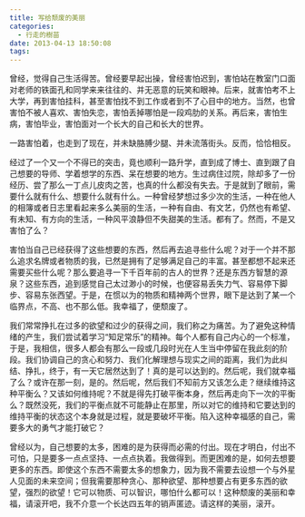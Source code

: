 ```yaml
---
title: 写给颓废的美丽
categories:
  - 行走的樹苗
date: 2013-04-13 18:50:08
tags:
---
```


曾经，觉得自己生活得苦。曾经要早起出操，曾经害怕迟到，害怕站在教室门口面对老师的铁面孔和同学来来往往的、并无恶意的玩笑和眼神。后来，就害怕考不上大学，再到害怕挂科，甚至害怕找不到工作或者到不了心目中的地方。当然，也曾害怕不被人喜欢、害怕失恋，害怕丢掉哪怕是一段鸡肋的关系。再后来，害怕生病，害怕毕业，害怕面对一个长大的自己和长大的世界。 

一路害怕着，也走到了现在，并未缺胳膊少腿、并未流落街头。反而，恰恰相反。 

经过了一个又一个不得已的突击，竟也顺利一路升学，直到成了博士、直到跟了自己想要的导师、学着想学的东西、呆在想要的地方。生过病住过院，除却多了一份经历、尝了那么一丁点儿皮肉之苦，也真的什么都没有失去。于是就到了眼前，需要什么就有什么、想要什么就有什么。一种曾经梦想过多少次的生活，一种在他人的相簿或者日志里看起来多么美丽的生活，一种有自由、有文艺，仍然也有希望、有未知、有方向的生活，一种风平浪静但不失甜美的生活。都有了。然而，不是又害怕了么？ 

害怕当自己已经获得了这些想要的东西，然后再去追寻些什么呢？对于一个并不那么追求名牌或者物质的我，已然是拥有了足够满足自己的丰富。甚至都想不起来还需要买些什么呢？那么要追寻一下千百年前的古人的世界？还是东西方智慧的源泉？这些东西，追到感觉自己太过渺小的时候，也便容易丢失力气、容易停下脚步、容易东张西望。于是，在惯以为的物质和精神两个世界，眼下是达到了某一个临界点，不高、也不那么低。我幸福了，便颓废了。 

我们常常挣扎在过多的欲望和过少的获得之间，我们称之为痛苦。为了避免这种情绪的产生，我们尝试着学习“知足常乐”的精神。每个人都有自己内心的一个标准，于是，我相信，很多人都会有那么一段或几段时光在人生当中停留在我此刻的阶段。我们协调自己的贪心和努力、我们化解理想与现实之间的距离，我们为此纠结、挣扎，终于，有一天它居然达到了！真的是可以达到的。然后呢，我们就幸福了么？或许在那一刻，是的。然后呢，然后我们不知前方又该怎么走？继续维持这种平衡么？又该如何维持呢？不就是得先打破平衡本身，然后再走向下一次的平衡么？既然没死，我们的平衡点就不可能静止在那里，所以对它的维持和它要达到的维持平衡的状态这个本身就是过程，就是要破坏平衡。陷入这种幸福感的自己，需要多大的勇气才能打破它？ 

曾经以为，自己想要的太多，困难的是为获得而必需的付出。现在才明白，付出不可怕，只是要多一点点坚持、一点点执着。我做得到。而更困难的是，如何去想要更多的东西。即使这个东西不需要太多的想象力，因为我不需要去设想一个与外星人见面的未来空间；但我需要那种贪心、那种欲望、那种想要占有更多东西的欲望，强烈的欲望！它可以物质、可以智识，哪怕什么都可以！这种颓废的美丽和幸福，请滚开吧，我不介意一个长达四五年的销声匿迹。请这样的美丽，滚开。